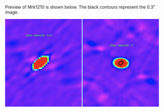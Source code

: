 Preview of Mrk1210 is shown below. The black contours represent the 0.3" image. 

![Mrk1210](Mrk1210.png "Mrk1210")
